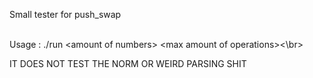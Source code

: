 Small tester for push_swap

<br>Usage : ./run \<amount of numbers> \<max amount of operations><\br>

IT DOES NOT TEST THE NORM OR WEIRD PARSING SHIT
